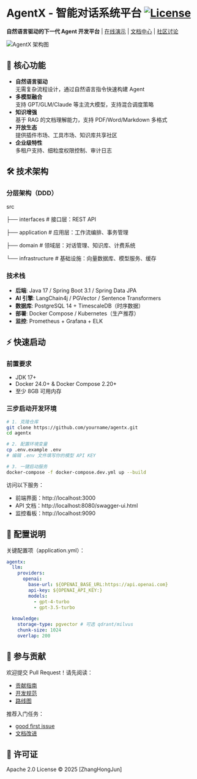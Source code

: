 # AgentX - 智能对话系统平台 [![License](https://img.shields.io/badge/License-Apache_2.0-blue.svg)](https://opensource.org/licenses/Apache-2.0)

**自然语言驱动的下一代 Agent 开发平台** | [在线演示](https://demo.agentx.ai) | [文档中心](https://docs.agentx.ai) | [社区讨论](https://github.com/yourname/agentx/discussions)

![AgentX 架构图](docs/images/architecture.png)

## 🚀 核心功能
- **自然语言驱动**  
  无需复杂流程设计，通过自然语言指令快速构建 Agent
- **多模型融合**  
  支持 GPT/GLM/Claude 等主流大模型，支持混合调度策略
- **知识增强**  
  基于 RAG 的文档理解能力，支持 PDF/Word/Markdown 多格式
- **开放生态**  
  提供插件市场、工具市场、知识库共享社区
- **企业级特性**  
  多租户支持、细粒度权限控制、审计日志

## 🛠️ 技术架构
### 分层架构（DDD）

src

├── interfaces    # 接口层：REST API

├── application   # 应用层：工作流编排、事务管理

├── domain        # 领域层：对话管理、知识库、计费系统

└── infrastructure # 基础设施：向量数据库、模型服务、缓存
### 技术栈
- **后端**: Java 17 / Spring Boot 3.1 / Spring Data JPA
- **AI 引擎**: LangChain4j / PGVector / Sentence Transformers
- **数据库**: PostgreSQL 14 + TimescaleDB（时序数据）
- **部署**: Docker Compose / Kubernetes（生产推荐）
- **监控**: Prometheus + Grafana + ELK

## ⚡ 快速启动
### 前置要求
- JDK 17+
- Docker 24.0+ & Docker Compose 2.20+
- 至少 8GB 可用内存

### 三步启动开发环境
```bash
# 1. 克隆仓库
git clone https://github.com/yourname/agentx.git
cd agentx

# 2. 配置环境变量 
cp .env.example .env
# 编辑 .env 文件填写你的模型 API KEY

# 3. 一键启动服务
docker-compose -f docker-compose.dev.yml up --build
```
访问以下服务：

- 前端界面：http://localhost:3000
- API 文档：http://localhost:8080/swagger-ui.html
- 监控看板：http://localhost:9090


## 🔧 配置说明
关键配置项（application.yml）：

```Yaml
agentx:
  llm:
    providers: 
      openai:
        base-url: ${OPENAI_BASE_URL:https://api.openai.com}
        api-key: ${OPENAI_API_KEY:}
        models: 
          - gpt-4-turbo
          - gpt-3.5-turbo
          
  knowledge:
    storage-type: pgvector # 可选 qdrant/milvus
    chunk-size: 1024
    overlap: 200
```

## 🤝 参与贡献
欢迎提交 Pull Request！请先阅读：

- [贡献指南]()
- [开发规范]()
- [路线图]()

推荐入门任务：
- [good first issue]()
- [文档改进]()

## 📜 许可证
Apache 2.0 License © 2025 [ZhangHongJun]
